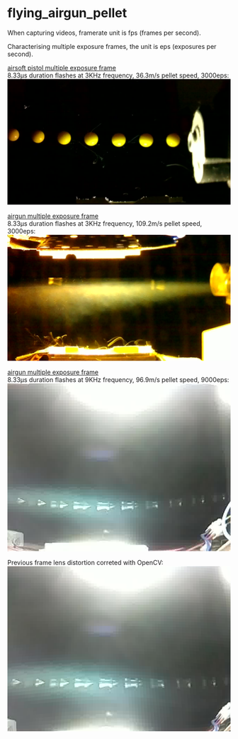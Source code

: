 # flying_airgun_pellet

When capturing videos, framerate unit is fps (frames per second).

Characterising multiple exposure frames, the unit is eps (exposures per second).
 
[airsoft pistol multiple exposure frame](https://github.com/Hermann-SW/Raspberry_v1_camera_global_external_shutter#user-content-bottom_led)  
8.33&micro;s duration flashes at 3KHz frequency, 36.3m/s pellet speed, 3000eps:
![pellet3](../res/6mm.frame3946.jpg)

[airgun multiple exposure frame](https://github.com/Hermann-SW/Raspberry_v1_camera_global_external_shutter#user-content-bottom_plus_top_led)  
8.33&micro;s duration flashes at 3KHz frequency, 109.2m/s pellet speed, 3000eps:
![pellet3](../res/airgun.1a.jpg)

[airgun multiple exposure frame](https://github.com/Hermann-SW/Raspberry_v1_camera_global_external_shutter#user-content-9000eps)  
8.33&micro;s duration flashes at 9KHz frequency, 96.9m/s pellet speed, 9000eps:
![pellet3](../res/pointed.pellet.frame0360.jpg)

Previous frame lens distortion correted with OpenCV:  
![pellet4](../res/pointed.pellet.frame0360_undistorted.jpg.png)
